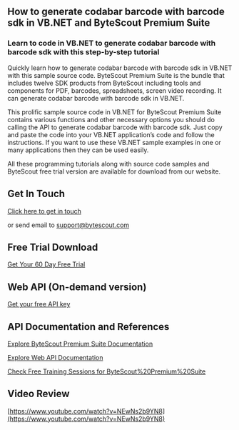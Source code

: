 ## How to generate codabar barcode with barcode sdk in VB.NET and ByteScout Premium Suite

### Learn to code in VB.NET to generate codabar barcode with barcode sdk with this step-by-step tutorial

Quickly learn how to generate codabar barcode with barcode sdk in VB.NET with this sample source code. ByteScout Premium Suite is the bundle that includes twelve SDK products from ByteScout including tools and components for PDF, barcodes, spreadsheets, screen video recording. It can generate codabar barcode with barcode sdk in VB.NET.

This prolific sample source code in VB.NET for ByteScout Premium Suite contains various functions and other necessary options you should do calling the API to generate codabar barcode with barcode sdk. Just copy and paste the code into your VB.NET application’s code and follow the instructions. If you want to use these VB.NET sample examples in one or many applications then they can be used easily.

All these programming tutorials along with source code samples and ByteScout free trial version are available for download from our website.

## Get In Touch

[Click here to get in touch](https://bytescout.zendesk.com/hc/en-us/requests/new?subject=ByteScout%20Premium%20Suite%20Question)

or send email to [support@bytescout.com](mailto:support@bytescout.com?subject=ByteScout%20Premium%20Suite%20Question) 

## Free Trial Download

[Get Your 60 Day Free Trial](https://bytescout.com/download/web-installer?utm_source=github-readme)

## Web API (On-demand version)

[Get your free API key](https://pdf.co/documentation/api?utm_source=github-readme)

## API Documentation and References

[Explore ByteScout Premium Suite Documentation](https://bytescout.com/documentation/index.html?utm_source=github-readme)

[Explore Web API Documentation](https://pdf.co/documentation/api?utm_source=github-readme)

[Check Free Training Sessions for ByteScout%20Premium%20Suite](https://academy.bytescout.com/)

## Video Review

[https://www.youtube.com/watch?v=NEwNs2b9YN8](https://www.youtube.com/watch?v=NEwNs2b9YN8)